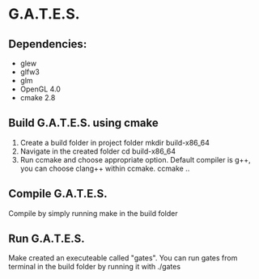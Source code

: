 # G.A.T.E.S.

## Dependencies:
- glew
- glfw3
- glm
- OpenGL 4.0
- cmake 2.8

## Build G.A.T.E.S. using cmake
1. Create a build folder in project folder
    mkdir build-x86_64
2. Navigate in the created folder
    cd build-x86_64
3. Run ccmake and choose appropriate option. Default compiler is g++, you can choose clang++ within ccmake.
    ccmake ..

## Compile G.A.T.E.S.
Compile by simply running
    make
in the build folder

## Run G.A.T.E.S.
Make created an executeable called "gates". You can run gates from terminal in the build folder by running it with
    ./gates



